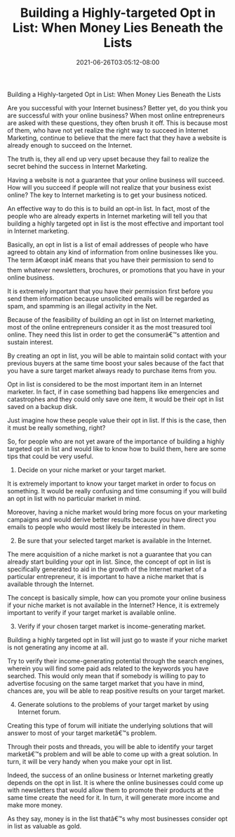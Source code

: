 ﻿---
title: "Building a Highly-targeted Opt in List: When Money Lies Beneath the Lists"
date: 2021-06-26T03:05:12-08:00
description: "10 opt-in articles Tips for Web Success"
featured_image: "/images/10 opt-in articles.jpg"
tags: ["10 opt in articles"]
---

Building a Highly-targeted Opt in List: When Money Lies Beneath the Lists

Are you successful with your Internet business? Better yet, do you think you are successful with your online business? When most online entrepreneurs are asked with these questions, they often brush it off. This is because most of them, who have not yet realize the right way to succeed in Internet Marketing, continue to believe that the mere fact that they have a website is already enough to succeed on the Internet.

The truth is, they all end up very upset because they fail to realize the secret behind the success in Internet Marketing.

Having a website is not a guarantee that your online business will succeed. How will you succeed if people will not realize that your business exist online? The key to Internet marketing is to get your business noticed. 

An effective way to do this is to build an opt-in list. In fact, most of the people who are already experts in Internet marketing will tell you that building a highly targeted opt in list is the most effective and important tool in Internet marketing.

Basically, an opt in list is a list of email addresses of people who have agreed to obtain any kind of information from online businesses like you. The term â€œopt inâ€ means that you have their permission to send to them whatever newsletters, brochures, or promotions that you have in your online business. 

It is extremely important that you have their permission first before you send them information because unsolicited emails will be regarded as spam, and spamming is an illegal activity in the Net.

Because of the feasibility of building an opt in list on Internet marketing, most of the online entrepreneurs consider it as the most treasured tool online. They need this list in order to get the consumerâ€™s attention and sustain interest.

By creating an opt in list, you will be able to maintain solid contact with your previous buyers at the same time boost your sales because of the fact that you have a sure target market always ready to purchase items from you.

Opt in list is considered to be the most important item in an Internet marketer. In fact, if in case something bad happens like emergencies and catastrophes and they could only save one item, it would be their opt in list saved on a backup disk. 

Just imagine how these people value their opt in list. If this is the case, then it must be really something, right?

So, for people who are not yet aware of the importance of building a highly targeted opt in list and would like to know how to build them, here are some tips that could be very useful.

1. Decide on your niche market or your target market.

It is extremely important to know your target market in order to focus on something. It would be really confusing and time consuming if you will build an opt in list with no particular market in mind.

Moreover, having a niche market would bring more focus on your marketing campaigns and would derive better results because you have direct you emails to people who would most likely be interested in them.

2. Be sure that your selected target market is available in the Internet.

The mere acquisition of a niche market is not a guarantee that you can already start building your opt in list. Since, the concept of opt in list is specifically generated to aid in the growth of the Internet market of a particular entrepreneur, it is important to have a niche market that is available through the Internet.

The concept is basically simple, how can you promote your online business if your niche market is not available in the Internet? Hence, it is extremely important to verify if your target market is available online.

3. Verify if your chosen target market is income-generating market.

Building a highly targeted opt in list will just go to waste if your niche market is not generating any income at all.

Try to verify their income-generating potential through the search engines, wherein you will find some paid ads related to the keywords you have searched. This would only mean that if somebody is willing to pay to advertise focusing on the same target market that you have in mind, chances are, you will be able to reap positive results on your target market.

4. Generate solutions to the problems of your target market by using Internet forum.

Creating this type of forum will initiate the underlying solutions that will answer to most of your target marketâ€™s problem.

Through their posts and threads, you will be able to identify your target marketâ€™s problem and will be able to come up with a great solution. In turn, it will be very handy when you make your opt in list.

Indeed, the success of an online business or Internet marketing greatly depends on the opt in list. It is where the online businesses could come up with newsletters that would allow them to promote their products at the same time create the need for it. In turn, it will generate more income and make more money.

As they say, money is in the list thatâ€™s why most businesses consider opt in list as valuable as gold.







